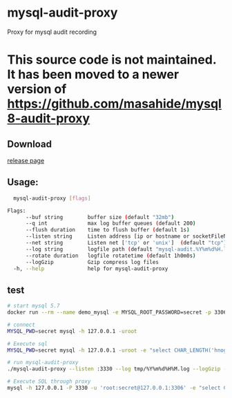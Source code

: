 # mysql-audit-proxy
Proxy for mysql audit recording

# This source code is not maintained. It has been moved to a newer version of https://github.com/masahide/mysql8-audit-proxy

Download
-------------

[release page](https://github.com/masahide/mysql-audit-proxy/releases)

Usage:
---------

```bash
  mysql-audit-proxy [flags]

Flags:
      --buf string        buffer size (default "32mb")
      --q int             max log buffer queues (default 200)
      --flush duration    time to flush buffer (default 1s)
      --listen string     Listen address [ip or hostname or socketFileName]  (default "localhost:3330")
      --net string        Listen net ['tcp' or 'unix']  (default "tcp")
      --log string        logfile path (default "mysql-audit.%Y%m%d%H.log")
      --rotate duration   logfile rotatetime (default 1h0m0s)
      --logGzip           Gzip compress log files
  -h, --help              help for mysql-audit-proxy
```


test
---------

```bash
# start mysql 5.7
docker run --rm --name demo_mysql -e MYSQL_ROOT_PASSWORD=secret -p 3306:3306 -d mysql:5.7

# connect
MYSQL_PWD=secret mysql -h 127.0.0.1 -uroot

# Execute sql
MYSQL_PWD=secret mysql -h 127.0.0.1 -uroot -e "select CHAR_LENGTH('hnogedff') as len"

# run mysql-audit-proxy
./mysql-audit-proxy --listen :3330 --log tmp/%Y%m%d%H%M.log --logGzip --rotate 1m

# Execute SQL through proxy
mysql -h 127.0.0.1 -P 3330 -u 'root:secret@127.0.0.1:3306' -e "select CHAR_LENGTH('hnogedff') as len"
```
